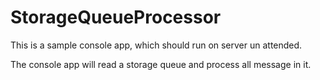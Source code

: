 # StorageQueueProcessor

This is a sample console app, which should run on server un attended.

The console app will read a storage queue and process all message in it.

